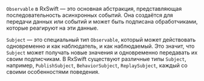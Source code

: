 `Observable` в RxSwift — это основная абстракция, представляющая последовательность асинхронных событий. Она создаётся для передачи данных или событий и может быть подписана обработчиками, которые реагируют на эти данные.

`Subject` — это специальный тип `Observable`, который может действовать одновременно и как наблюдатель, и как наблюдаемый. Это значит, что `Subject` может получать новые значения и одновременно передавать их своим подписчикам. В RxSwift существуют различные типы `Subject`, например, `PublishSubject`, `BehaviorSubject`, `ReplaySubject`, каждый со своими особенностями поведения.